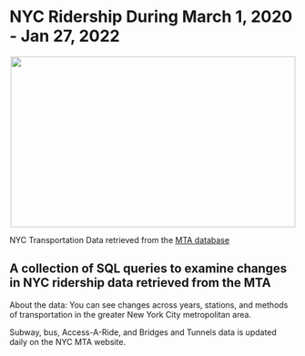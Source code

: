 # NYC Ridership During March 1, 2020 - Jan 27, 2022 
<p align="center">
  <img src = "https://www.nydailynews.com/resizer/O74HkF5NDcwOEWKb3ojq7u5sSZA=/1200x0/top/cloudfront-us-east-1.images.arcpublishing.com/tronc/ZGX2HASA544F26KKWI3XL3EKHE.jpg" width="500" height="300">
  </p>

NYC Transportation Data retrieved from the [MTA database](https://new.mta.info/coronavirus/ridership)

## A collection of SQL queries to examine changes in NYC ridership data retrieved from the MTA 

About the data: You can see changes across years, stations, and methods of transportation in the greater New York City metropolitan area. 

Subway, bus, Access-A-Ride, and Bridges and Tunnels data is updated daily on the NYC MTA website.
